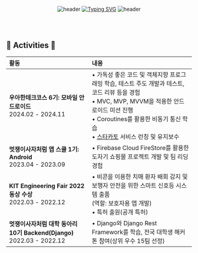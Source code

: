 <div align="center"> 
  
![header](https://capsule-render.vercel.app/api?type=waving&color=b3c5ff&height=100&section=header&text=&fontSize=90)
[![Typing SVG](https://readme-typing-svg.demolab.com?font=Pacifico&size=30&pause=2000&color=CACACA&center=true&vCenter=true&repeat=false&width=900&lines=Hi%2C+I'm+Hye+Yeon+%F0%9F%8C%8A)](https://git.io/typing-svg)
![header](https://capsule-render.vercel.app/api?type=waving&color=a1b6fb&height=120&animation=fadeIn&section=footer&text=Android%20Developer&fontSize=20&fontAlign=85&fontAlignY=80&fontColor=383837)
</div>

<br>
<br>

## 🌱 Activities 🌱
| 활동 | 내용 |
|:---|:---|
|**우아한테크코스 6기: 모바일 안드로이드**<br>2024.02 - 2024.11| • 가독성 좋은 코드 및 객체지향 프로그래밍 학습, 테스트 주도 개발과 테스트, 코드 리뷰 등을 경험 <br> • MVC, MVP, MVVM을 적용한 안드로이드 미션 진행 <br> • Coroutines를 활용한 비동기 통신 학습 <br> • [스타카토](https://play.google.com/store/apps/details?id=com.on.staccato&hl=ko) 서비스 런칭 및 유지보수  |
|**멋쟁이사자처럼 앱 스쿨 1기: Android**<br>2023.04 - 2023.09| • Firebase Cloud FireStore를 활용한 도자기 쇼핑몰 프로젝트 개발 및 팀 리딩 경험 |
|**KIT Engineering Fair 2022 동상 수상**<br>2022.03 - 2022.12| • 비콘을 이용한 치매 환자 배회 감지 및 보행자 안전을 위한 스마트 신호등 시스템 출품<br>(역할: 보호자용 앱 개발) <br> • 특허 출원(공개 특허) |
|**멋쟁이사자처럼 대학 동아리 10기 Backend(Django)**<br>2022.03 - 2022.12| • Django와 Django Rest Framework를 학습, 전국 대학생 해커톤 참여(상위 우수 15팀 선정) |

<!--
**hxeyexn/hxeyexn** is a ✨ _special_ ✨ repository because its `README.md` (this file) appears on your GitHub profile.

Here are some ideas to get you started:

- 🔭 I’m currently working on ...
- 🌱 I’m currently learning ...
- 👯 I’m looking to collaborate on ...
- 🤔 I’m looking for help with ...
- 💬 Ask me about ...
- 📫 How to reach me: ...
- 😄 Pronouns: ...
- ⚡ Fun fact: ...
-->
